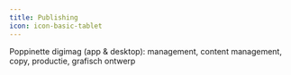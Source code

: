 ```yaml
---
title: Publishing
icon: icon-basic-tablet
---
```


Poppinette digimag (app & desktop): management, content management, copy, productie, grafisch ontwerp